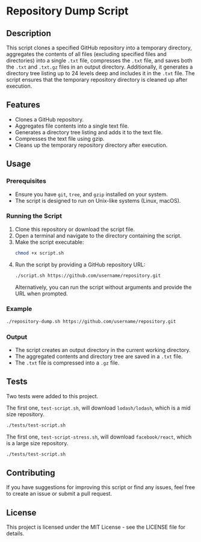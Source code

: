 # Repository Dump Script

## Description

This script clones a specified GitHub repository into a temporary directory, aggregates the contents of all files (excluding specified files and directories) into a single `.txt` file, compresses the `.txt` file, and saves both the `.txt` and `.txt.gz` files in an output directory. Additionally, it generates a directory tree listing up to 24 levels deep and includes it in the `.txt` file. The script ensures that the temporary repository directory is cleaned up after execution.

## Features

- Clones a GitHub repository.
- Aggregates file contents into a single text file.
- Generates a directory tree listing and adds it to the text file.
- Compresses the text file using gzip.
- Cleans up the temporary repository directory after execution.

## Usage

### Prerequisites

- Ensure you have `git`, `tree`, and `gzip` installed on your system.
- The script is designed to run on Unix-like systems (Linux, macOS).

### Running the Script

1. Clone this repository or download the script file.
2. Open a terminal and navigate to the directory containing the script.
3. Make the script executable:
   ```sh
   chmod +x script.sh
   ```
4. Run the script by providing a GitHub repository URL:
   ```sh
   ./script.sh https://github.com/username/repository.git
   ```
   Alternatively, you can run the script without arguments and provide the URL when prompted.

### Example

```sh
./repository-dump.sh https://github.com/username/repository.git
```

### Output

- The script creates an output directory in the current working directory.
- The aggregated contents and directory tree are saved in a `.txt` file.
- The `.txt` file is compressed into a `.gz` file.

## Tests

Two tests were added to this project.

The first one, `test-script.sh`, will download `lodash/lodash`, which is a mid size repository.

```sh
./tests/test-script.sh
```

The first one, `test-script-stress.sh`, will download `facebook/react`, which is a large size repository.

```sh
./tests/test-script.sh
```

## Contributing

If you have suggestions for improving this script or find any issues, feel free to create an issue or submit a pull request.

## License

This project is licensed under the MIT License - see the LICENSE file for details.
